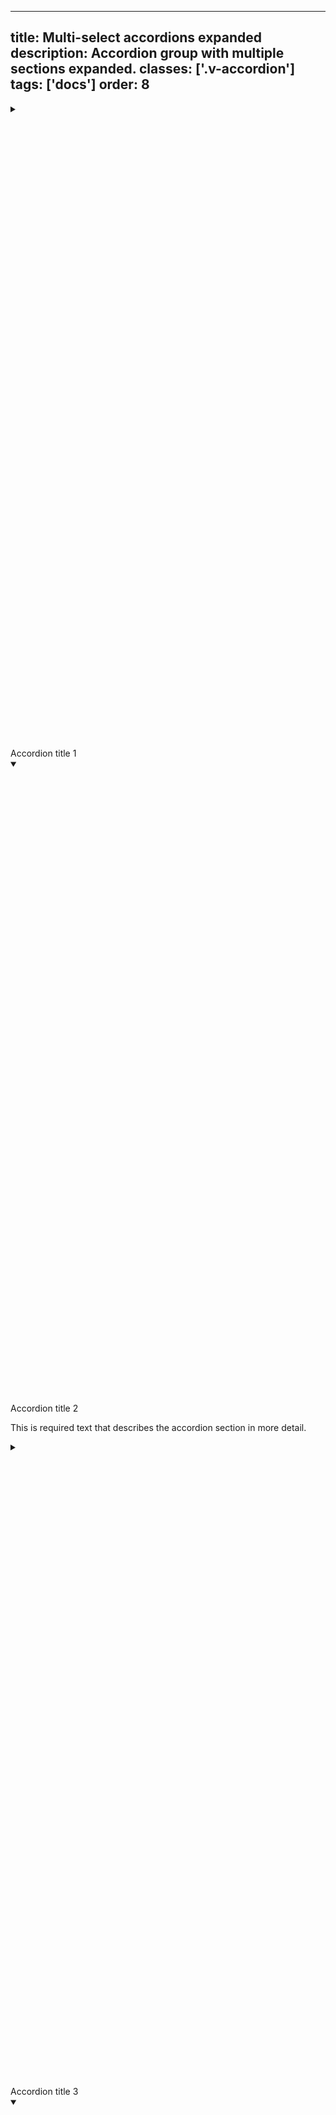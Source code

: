 <!--
 *              Copyright (c) 2025 Visa, Inc.
 *
 * Licensed under the Apache License, Version 2.0 (the "License");
 * you may not use this file except in compliance with the License.
 * You may obtain a copy of the License at
 *
 *         http://www.apache.org/licenses/LICENSE-2.0
 *
 * Unless required by applicable law or agreed to in writing, software
 * distributed under the License is distributed on an "AS IS" BASIS,
 * WITHOUT WARRANTIES OR CONDITIONS OF ANY KIND, either express or implied.
 * See the License for the specific language governing permissions and
 * limitations under the License.
 *
 -->
---
title: Multi-select accordions expanded
description: Accordion group with multiple sections expanded. 
classes: ['.v-accordion']
tags: ['docs']
order: 8
---

<div class="v-flex v-flex-col v-gap-6">
  <details class="v-accordion">
    <summary class="v-button v-button-secondary v-button-large v-accordion-heading">
      <svg aria-hidden="true" class="v-icon v-icon-visa v-icon-tiny v-accordion-toggle-icon v-accordion-toggle-icon-closed" focusable="false" viewbox="0 0 16 16">
        <use href="#visa-chevron-right-tiny">
        </use>
      </svg>
      <svg aria-hidden="true" class="v-icon v-icon-visa v-icon-tiny v-accordion-toggle-icon v-accordion-toggle-icon-open" focusable="false" viewbox="0 0 16 16">
        <use href="#visa-chevron-down-tiny">
        </use>
      </svg>
      Accordion title 1
    </summary>
    <div class="v-accordion-panel">
      <p>This is required text that describes the accordion section in more detail.</p>
    </div>
  </details>
  <details class="v-accordion" open="">
    <summary class="v-button v-button-secondary v-button-large v-accordion-heading">
      <svg aria-hidden="true" class="v-icon v-icon-visa v-icon-tiny v-accordion-toggle-icon v-accordion-toggle-icon-closed" focusable="false" viewbox="0 0 16 16">
        <use href="#visa-chevron-right-tiny">
        </use>
      </svg>
      <svg aria-hidden="true" class="v-icon v-icon-visa v-icon-tiny v-accordion-toggle-icon v-accordion-toggle-icon-open" focusable="false" viewbox="0 0 16 16">
        <use href="#visa-chevron-down-tiny">
        </use>
      </svg>
      Accordion title 2
    </summary>
    <div class="v-accordion-panel">
      <p>This is required text that describes the accordion section in more detail.</p>
    </div>
  </details>
  <details class="v-accordion">
    <summary class="v-button v-button-secondary v-button-large v-accordion-heading">
      <svg aria-hidden="true" class="v-icon v-icon-visa v-icon-tiny v-accordion-toggle-icon v-accordion-toggle-icon-closed" focusable="false" viewbox="0 0 16 16">
        <use href="#visa-chevron-right-tiny">
        </use>
      </svg>
      <svg aria-hidden="true" class="v-icon v-icon-visa v-icon-tiny v-accordion-toggle-icon v-accordion-toggle-icon-open" focusable="false" viewbox="0 0 16 16">
        <use href="#visa-chevron-down-tiny">
        </use>
      </svg>
      Accordion title 3
    </summary>
    <div class="v-accordion-panel">
      <p>This is required text that describes the accordion section in more detail.</p>
    </div>
  </details>
  <details class="v-accordion" open="">
    <summary class="v-button v-button-secondary v-button-large v-accordion-heading">
      <svg aria-hidden="true" class="v-icon v-icon-visa v-icon-tiny v-accordion-toggle-icon v-accordion-toggle-icon-closed" focusable="false" viewbox="0 0 16 16">
        <use href="#visa-chevron-right-tiny">
        </use>
      </svg>
      <svg aria-hidden="true" class="v-icon v-icon-visa v-icon-tiny v-accordion-toggle-icon v-accordion-toggle-icon-open" focusable="false" viewbox="0 0 16 16">
        <use href="#visa-chevron-down-tiny">
        </use>
      </svg>
      Accordion title 4
    </summary>
    <div class="v-accordion-panel">
      <p>This is required text that describes the accordion section in more detail.</p>
    </div>
  </details>
  <details class="v-accordion">
    <summary class="v-button v-button-secondary v-button-large v-accordion-heading">
      <svg aria-hidden="true" class="v-icon v-icon-visa v-icon-tiny v-accordion-toggle-icon v-accordion-toggle-icon-closed" focusable="false" viewbox="0 0 16 16">
        <use href="#visa-chevron-right-tiny">
        </use>
      </svg>
      <svg aria-hidden="true" class="v-icon v-icon-visa v-icon-tiny v-accordion-toggle-icon v-accordion-toggle-icon-open" focusable="false" viewbox="0 0 16 16">
        <use href="#visa-chevron-down-tiny">
        </use>
      </svg>
      Accordion title 5
    </summary>
    <div class="v-accordion-panel">
      <p>This is required text that describes the accordion section in more detail.</p>
    </div>
  </details>
</div>
